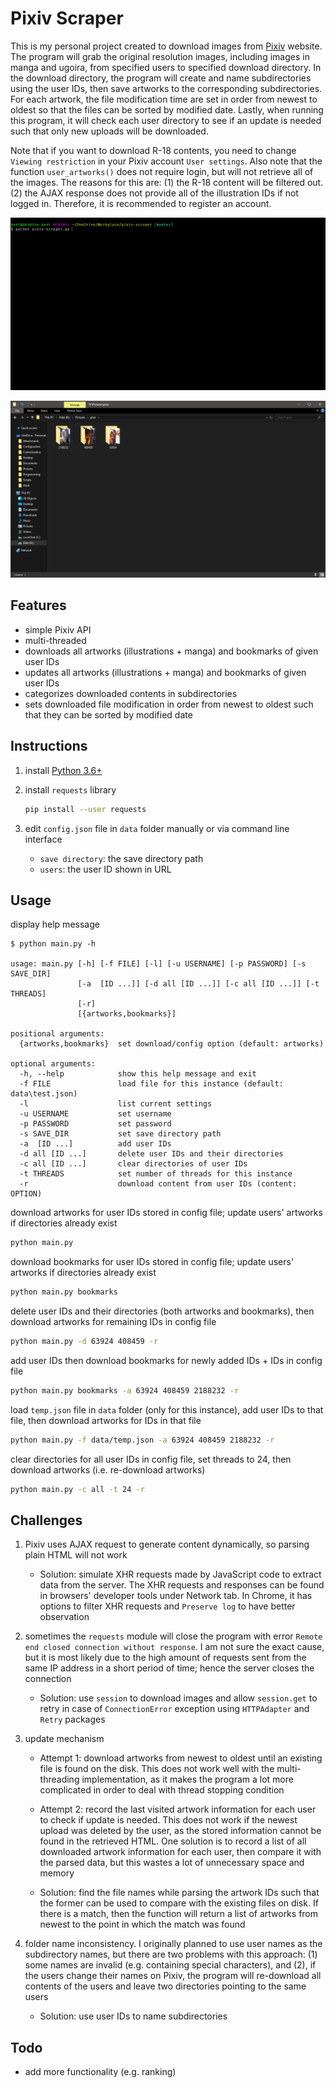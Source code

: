 # Pixiv Scraper

This is my personal project created to download images from [Pixiv](https://www.pixiv.net/) website. The program will grab the original resolution images, including images in manga and ugoira, from specified users to specified download directory. In the download directory, the program will create and name subdirectories using the user IDs, then save artworks to the corresponding subdirectories. For each artwork, the file modification time are set in order from newest to oldest so that the files can be sorted by modified date. Lastly, when running this program, it will check each user directory to see if an update is needed such that only new uploads will be downloaded.

Note that if you want to download R-18 contents, you need to change `Viewing restriction` in your Pixiv account `User settings`. Also note that the function `user_artworks()` does not require login, but will not retrieve all of the images. The reasons for this are: (1) the R-18 content will be filtered out. (2) the AJAX response does not provide all of the illustration IDs if not logged in. Therefore, it is recommended to register an account.

![alt text](doc/download.gif?raw=true "download")

![alt text](doc/result.png?raw=true "result")

## Features

- simple Pixiv API
- multi-threaded
- downloads all artworks (illustrations + manga) and bookmarks of given user IDs
- updates all artworks (illustrations + manga) and bookmarks of given user IDs
- categorizes downloaded contents in subdirectories
- sets downloaded file modification in order from newest to oldest such that they can be sorted by modified date

## Instructions

1. install [Python 3.6+](https://www.python.org/)

2. install `requests` library

    ```bash
    pip install --user requests
    ```

3. edit `config.json` file in `data` folder manually or via command line interface

    - `save directory`: the save directory path
    - `users`: the user ID shown in URL

## Usage

display help message

```
$ python main.py -h

usage: main.py [-h] [-f FILE] [-l] [-u USERNAME] [-p PASSWORD] [-s SAVE_DIR]
               [-a  [ID ...]] [-d all [ID ...]] [-c all [ID ...]] [-t THREADS]
               [-r]
               [{artworks,bookmarks}]

positional arguments:
  {artworks,bookmarks}  set download/config option (default: artworks)

optional arguments:
  -h, --help            show this help message and exit
  -f FILE               load file for this instance (default: data\test.json)
  -l                    list current settings
  -u USERNAME           set username
  -p PASSWORD           set password
  -s SAVE_DIR           set save directory path
  -a  [ID ...]          add user IDs
  -d all [ID ...]       delete user IDs and their directories
  -c all [ID ...]       clear directories of user IDs
  -t THREADS            set number of threads for this instance
  -r                    download content from user IDs (content: OPTION)
```

download artworks for user IDs stored in config file; update users' artworks if directories already exist

```bash
python main.py
```

download bookmarks for user IDs stored in config file; update users' artworks if directories already exist

```bash
python main.py bookmarks
```

delete user IDs and their directories (both artworks and bookmarks), then download artworks for remaining IDs in config file

```bash
python main.py -d 63924 408459 -r
```

add user IDs then download bookmarks for newly added IDs + IDs in config file

```bash
python main.py bookmarks -a 63924 408459 2188232 -r
```

load `temp.json` file in `data` folder (only for this instance), add user IDs to that file, then download artworks for IDs in that file

```bash
python main.py -f data/temp.json -a 63924 408459 2188232 -r
```

clear directories for all user IDs in config file, set threads to 24, then download artworks (i.e. re-download artworks)

```bash
python main.py -c all -t 24 -r
```

## Challenges

1. Pixiv uses AJAX request to generate content dynamically, so parsing plain HTML will not work

    - Solution: simulate XHR requests made by JavaScript code to extract data from the server. The XHR requests and responses can be found in browsers' developer tools under Network tab. In Chrome, it has options to filter XHR requests and `Preserve log` to have better observation

2. sometimes the `requests` module will close the program with error `Remote end closed connection without response`. I am not sure the exact cause, but it is most likely due to the high amount of requests sent from the same IP address in a short period of time; hence the server closes the connection

    - Solution: use `session` to download images and allow `session.get` to retry in case of `ConnectionError` exception using `HTTPAdapter` and `Retry` packages

3. update mechanism

    - Attempt 1: download artworks from newest to oldest until an existing file is found on the disk. This does not work well with the multi-threading implementation, as it makes the program a lot more complicated in order to deal with thread stopping condition

    - Attempt 2: record the last visited artwork information for each user to check if update is needed. This does not work if the newest upload was deleted by the user, as the stored information cannot be found in the retrieved HTML. One solution is to record a list of all downloaded artwork information for each user, then compare it with the parsed data, but this wastes a lot of unnecessary space and memory

    - Solution: find the file names while parsing the artwork IDs such that the former can be used to compare with the existing files on disk. If there is a match, then the function will return a list of artworks from newest to the point in which the match was found

4. folder name inconsistency. I originally planned to use user names as the subdirectory names, but there are two problems with this approach: (1) some names are invalid (e.g. containing special characters), and (2), if the users change their names on Pixiv, the program will re-download all contents of the users and leave two directories pointing to the same users

    - Solution: use user IDs to name subdirectories

## Todo

- add more functionality (e.g. ranking)
